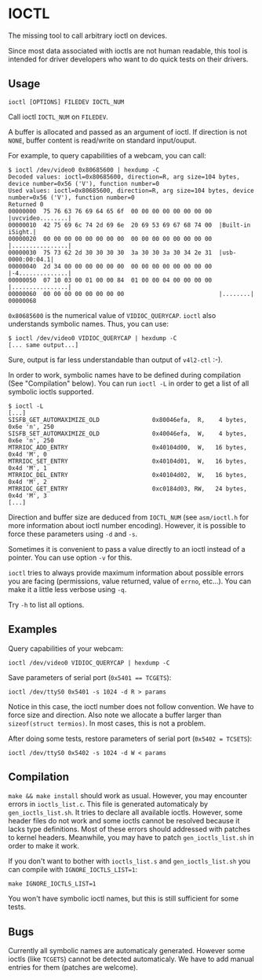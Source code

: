 IOCTL
=====

The missing tool to call arbitrary ioctl on devices.

Since most data associated with ioctls are not human readable, this tool is
intended for driver developers who want to do quick tests on their drivers.

Usage
------

    ioctl [OPTIONS] FILEDEV IOCTL_NUM

Call ioctl `IOCTL_NUM` on `FILEDEV`.

A buffer is allocated and passed as an argument of ioctl. If direction is
not `NONE`, buffer content is read/write on standard input/ouput.

For example, to query capabilities of a webcam, you can call:

    $ ioctl /dev/video0 0x80685600 | hexdump -C
    Decoded values: ioctl=0x80685600, direction=R, arg size=104 bytes, device number=0x56 ('V'), function number=0
    Used values: ioctl=0x80685600, direction=R, arg size=104 bytes, device number=0x56 ('V'), function number=0
    Returned 0
    00000000  75 76 63 76 69 64 65 6f  00 00 00 00 00 00 00 00  |uvcvideo........|
    00000010  42 75 69 6c 74 2d 69 6e  20 69 53 69 67 68 74 00  |Built-in iSight.|
    00000020  00 00 00 00 00 00 00 00  00 00 00 00 00 00 00 00  |................|
    00000030  75 73 62 2d 30 30 30 30  3a 30 30 3a 30 34 2e 31  |usb-0000:00:04.1|
    00000040  2d 34 00 00 00 00 00 00  00 00 00 00 00 00 00 00  |-4..............|
    00000050  07 10 03 00 01 00 00 84  01 00 00 04 00 00 00 00  |................|
    00000060  00 00 00 00 00 00 00 00                           |........|
    00000068

`0x80685600` is the numerical value of `VIDIOC_QUERYCAP`. `ioctl` also understands
symbolic names. Thus, you can use:

    $ ioctl /dev/video0 VIDIOC_QUERYCAP | hexdump -C
    [... same output...]

Sure, output is far less understandable than output of `v4l2-ctl` :-).

In order to work, symbolic names have to be defined during compilation (See "Compilation"
below). You can run `ioctl -L` in order to get a list of all symbolic ioctls
supported.

    $ ioctl -L
    [...]
    SISFB_GET_AUTOMAXIMIZE_OLD               0x80046efa,  R,    4 bytes, 0x6e 'n', 250
    SISFB_SET_AUTOMAXIMIZE_OLD               0x40046efa,  W,    4 bytes, 0x6e 'n', 250
    MTRRIOC_ADD_ENTRY                        0x40104d00,  W,   16 bytes, 0x4d 'M', 0
    MTRRIOC_SET_ENTRY                        0x40104d01,  W,   16 bytes, 0x4d 'M', 1
    MTRRIOC_DEL_ENTRY                        0x40104d02,  W,   16 bytes, 0x4d 'M', 2
    MTRRIOC_GET_ENTRY                        0xc0184d03, RW,   24 bytes, 0x4d 'M', 3
    [...]

Direction and buffer size are deduced from `IOCTL_NUM` (see `asm/ioctl.h` for
more information about ioctl number encoding). However, it is possible to force
these parameters using `-d` and `-s`.

Sometimes it is convenient to pass a value directly to an ioctl instead of a
pointer. You can use option `-v` for this.

`ioctl` tries to always provide maximum information about possible errors you
are facing (permissions, value returned, value of `errno`, etc...). You can make it a
little less verbose using `-q`.

Try `-h` to list all options.

Examples
--------

Query capabilities of your webcam:

    ioctl /dev/video0 VIDIOC_QUERYCAP | hexdump -C

Save parameters of serial port (`0x5401 == TCGETS`):

    ioctl /dev/ttyS0 0x5401 -s 1024 -d R > params

Notice in this case, the ioctl number does not follow convention. We have to force
size and direction. Also note we allocate a buffer larger than
`sizeof(struct termios)`. In most cases, this is not a problem.

After doing some tests, restore parameters of serial port (`0x5402 = TCSETS`):

    ioctl /dev/ttyS0 0x5402 -s 1024 -d W < params

Compilation
-----------

`make && make install` should work as usual. However, you may encounter errors
in `ioctls_list.c`. This file is generated automaticaly by `gen_ioctls_list.sh`.
It tries to declare all available ioctls. However, some header files do not
work and some ioctls cannot be resolved because it lacks type definitions. Most
of these errors should addressed with patches to kernel headers. Meanwhile, you
may have to patch `gen_ioctls_list.sh` in order to make it work.

If you don't want to bother with `ioctls_list.s` and `gen_ioctls_list.sh` you
can compile with `IGNORE_IOCTLS_LIST=1`:

    make IGNORE_IOCTLS_LIST=1

You won't have symbolic ioctl names, but this is still sufficient for some tests.

Bugs
----

Currently all symbolic names are automaticaly generated. However some ioctls (like
`TCGETS`) cannot be detected automaticaly. We have to add manual entries for 
them (patches are welcome).

